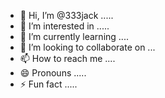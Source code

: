 - 👋 Hi, I’m @333jack .....
- 👀 I’m interested in .....
- 🌱 I’m currently learning ....
- 💞️ I’m looking to collaborate on ...
- 📫 How to reach me ....
- 😄 Pronouns .....
- ⚡ Fun fact .....

<!---
333jack/333jack is a ✨ special ✨ repository because its `README.md` (this file) appears on your GitHub profile.
You can click the Preview link to take a look at your changes.
--->

